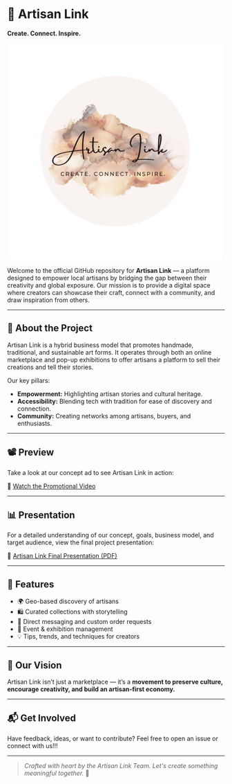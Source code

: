 # 🎨 Artisan Link

**Create. Connect. Inspire.**

![Artisan Link Logo](Artisan%20Link%20Logo.png)

Welcome to the official GitHub repository for **Artisan Link** — a platform designed to empower local artisans by bridging the gap between their creativity and global exposure. Our mission is to provide a digital space where creators can showcase their craft, connect with a community, and draw inspiration from others.

---

## 📌 About the Project

Artisan Link is a hybrid business model that promotes handmade, traditional, and sustainable art forms. It operates through both an online marketplace and pop-up exhibitions to offer artisans a platform to sell their creations and tell their stories.

Our key pillars:
- **Empowerment:** Highlighting artisan stories and cultural heritage.
- **Accessibility:** Blending tech with tradition for ease of discovery and connection.
- **Community:** Creating networks among artisans, buyers, and enthusiasts.

---

## 📽️ Preview

Take a look at our concept ad to see Artisan Link in action:

🎥 [Watch the Promotional Video](Artisan%20Link%20Ad%20Video.mp4)

---

## 📊 Presentation

For a detailed understanding of our concept, goals, business model, and target audience, view the final project presentation:

📄 [Artisan Link Final Presentation (PDF)](Artisan%20Link%20Final%20Presentation.pdf)

---

## 🚀 Features

- 🌍 Geo-based discovery of artisans
- 🛍️ Curated collections with storytelling
- 💬 Direct messaging and custom order requests
- 📅 Event & exhibition management
- 💡 Tips, trends, and techniques for creators

---

## 🧠 Our Vision

Artisan Link isn’t just a marketplace — it’s a **movement to preserve culture, encourage creativity, and build an artisan-first economy.**

---

## 📬 Get Involved

Have feedback, ideas, or want to contribute? Feel free to open an issue or connect with us!!!

---

> *Crafted with heart by the Artisan Link Team. Let's create something meaningful together.* 🌟
